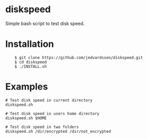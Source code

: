 # diskspeed

Simple bash script to test disk speed.

# Installation
        
        $ git clone https://github.com/jedvardsson/diskspeed.git
        $ cd diskspeed
        $ ./INSTALL.sh  

# Examples

    # Test disk speed in current directory
    diskspeed.sh

    # Test disk speed in users home directory
    diskspeed.sh $HOME

    # Test disk speed in two folders
    diskspeed.sh /dir/encrypted /dir/not_encrypted

